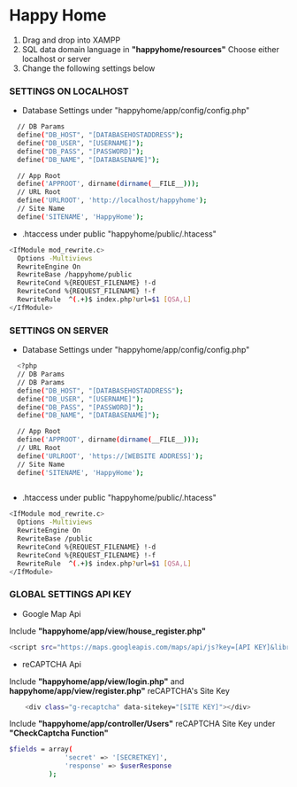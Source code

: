 # Happy Home

1. Drag and drop into XAMPP
2. SQL data domain language in **"happyhome/resources"** Choose either localhost or server
3. Change the following settings below

### SETTINGS ON LOCALHOST
- Database Settings under "happyhome/app/config/config.php"
```sh
  // DB Params
  define("DB_HOST", "[DATABASEHOSTADDRESS");
  define("DB_USER", "[USERNAME]");
  define("DB_PASS", "[PASSWORD]");
  define("DB_NAME", "[DATABASENAME]");

  // App Root
  define('APPROOT', dirname(dirname(__FILE__)));
  // URL Root
  define('URLROOT', 'http://localhost/happyhome');
  // Site Name
  define('SITENAME', 'HappyHome');
```
- .htaccess under public "happyhome/public/.htacess"
```sh
<IfModule mod_rewrite.c>
  Options -Multiviews
  RewriteEngine On
  RewriteBase /happyhome/public
  RewriteCond %{REQUEST_FILENAME} !-d
  RewriteCond %{REQUEST_FILENAME} !-f
  RewriteRule  ^(.+)$ index.php?url=$1 [QSA,L]
</IfModule>
```



### SETTINGS ON SERVER

- Database Settings under "happyhome/app/config/config.php"
```sh
  <?php
  // DB Params
  // DB Params
  define("DB_HOST", "[DATABASEHOSTADDRESS");
  define("DB_USER", "[USERNAME]");
  define("DB_PASS", "[PASSWORD]");
  define("DB_NAME", "[DATABASENAME]");

  // App Root
  define('APPROOT', dirname(dirname(__FILE__)));
  // URL Root
  define('URLROOT', 'https://[WEBSITE ADDRESS]');
  // Site Name
  define('SITENAME', 'HappyHome');
  
```
-  .htaccess under public "happyhome/public/.htacess"
```sh
<IfModule mod_rewrite.c>
  Options -Multiviews
  RewriteEngine On
  RewriteBase /public
  RewriteCond %{REQUEST_FILENAME} !-d
  RewriteCond %{REQUEST_FILENAME} !-f
  RewriteRule  ^(.+)$ index.php?url=$1 [QSA,L]
</IfModule>
```

### GLOBAL SETTINGS API KEY
- Google Map Api 

Include  **"happyhome/app/view/house_register.php"**
```sh
<script src="https://maps.googleapis.com/maps/api/js?key=[API KEY]&libraries=places&callback=initAutocomplete" async defer></script>
```

- reCAPTCHA Api

Include **"happyhome/app/view/login.php"** and **happyhome/app/view/register.php"** reCAPTCHA's Site Key
```sh
    <div class="g-recaptcha" data-sitekey="[SITE KEY]"></div>
```
Include **"happyhome/app/controller/Users"** reCAPTCHA Site Key under **"CheckCaptcha Function"**
```sh
$fields = array(
              'secret' => '[SECRETKEY]',
              'response' => $userResponse
          );
```